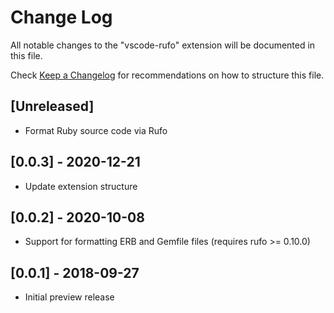 # Change Log
All notable changes to the "vscode-rufo" extension will be documented in this file.

Check [Keep a Changelog](http://keepachangelog.com/) for recommendations on how to structure this file.

## [Unreleased]
- Format Ruby source code via Rufo

## [0.0.3] - 2020-12-21

- Update extension structure

## [0.0.2] - 2020-10-08

- Support for formatting ERB and Gemfile files (requires rufo >= 0.10.0)

## [0.0.1] - 2018-09-27

- Initial preview release

